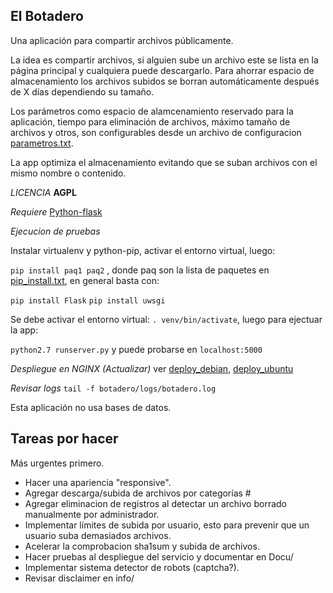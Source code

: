 ## El Botadero ##

Una aplicación para compartir archivos públicamente.

La idea es compartir archivos, si alguien sube un archivo este se lista en la página principal y cualquiera puede descargarlo. Para ahorrar espacio de almacenamiento los archivos subidos se borran automáticamente después de X días dependiendo su tamaño.

Los parámetros como espacio de alamcenamiento reservado para la aplicación, tiempo para eliminación de archivos, máximo tamaño de archivos y otros, son configurables desde un archivo de configuracion [parametros.txt](parametros.txt).

La app optimiza el almacenamiento evitando que se suban archivos con el mismo nombre o contenido.

*LICENCIA* **AGPL**

*Requiere* [Python-flask](http://flask.pocoo.org/docs/0.10/installation/#installation)

*Ejecucion de pruebas*

Instalar virtualenv y python-pip, activar el entorno virtual, luego:

`pip install paq1 paq2` , donde paq son la lista de paquetes en [pip_install.txt](Docu/pip_install.txt), en general basta con:

`pip install Flask`
`pip install uwsgi`

Se debe activar el entorno virtual: `. venv/bin/activate`, luego para ejectuar la app:

`python2.7 runserver.py` y puede probarse en `localhost:5000`

*Despliegue en NGINX (Actualizar)* ver [deploy_debian](botadero/Docu/notas_deploy_nginx_debian.txt), [deploy_ubuntu](botadero/Docu/notas_deploy_nginx_ubuntu.txt)

*Revisar logs* `tail -f botadero/logs/botadero.log`

Esta aplicación no usa bases de datos.

## Tareas por hacer

Más urgentes primero.

* Hacer una apariencia "responsive".
* Agregar descarga/subida de archivos por categorías #
* Agregar eliminacion de registros al detectar un archivo borrado manualmente por administrador.
* Implementar límites de subida por usuario, esto para prevenir que un usuario suba demasiados archivos.
* Acelerar la comprobacion sha1sum y subida de archivos.
* Hacer pruebas al despliegue del servicio y documentar en Docu/
* Implementar sistema detector de robots (captcha?).
* Revisar disclaimer en info/
